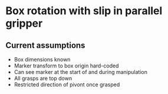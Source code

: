# Box rotation with slip in parallel gripper

## Current assumptions
- Box dimensions known
- Marker transform to box origin hard-coded
- Can see marker at the start of and during manipulation
- All grasps are top down
- Restricted direction of pivont once grasped